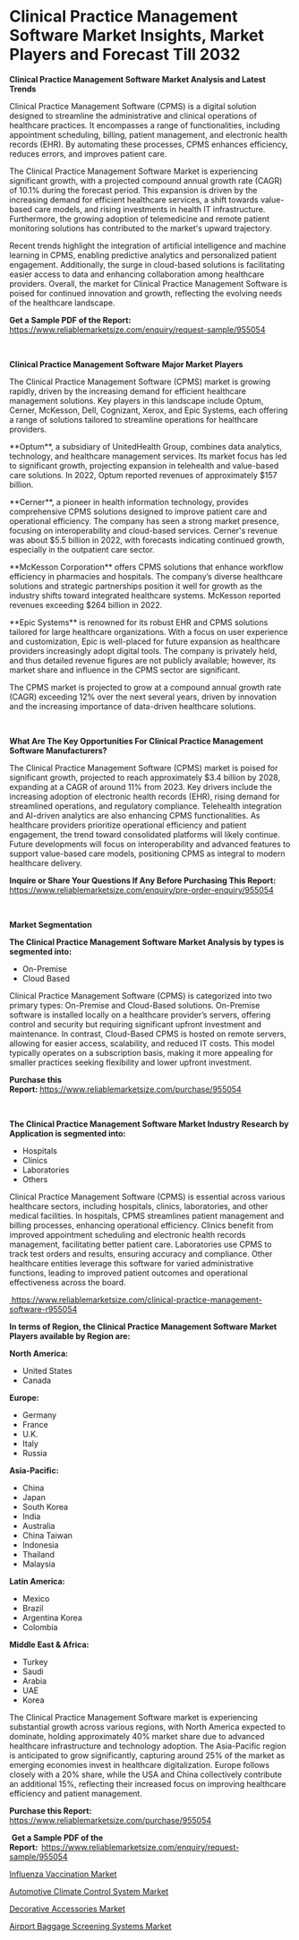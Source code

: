 <p><h1>Clinical Practice Management Software Market Insights, Market Players and Forecast Till 2032</h1></p><p><strong>Clinical Practice Management Software Market Analysis and Latest Trends</strong></p>
<p><p>Clinical Practice Management Software (CPMS) is a digital solution designed to streamline the administrative and clinical operations of healthcare practices. It encompasses a range of functionalities, including appointment scheduling, billing, patient management, and electronic health records (EHR). By automating these processes, CPMS enhances efficiency, reduces errors, and improves patient care.</p><p>The Clinical Practice Management Software Market is experiencing significant growth, with a projected compound annual growth rate (CAGR) of 10.1% during the forecast period. This expansion is driven by the increasing demand for efficient healthcare services, a shift towards value-based care models, and rising investments in health IT infrastructure. Furthermore, the growing adoption of telemedicine and remote patient monitoring solutions has contributed to the market's upward trajectory. </p><p>Recent trends highlight the integration of artificial intelligence and machine learning in CPMS, enabling predictive analytics and personalized patient engagement. Additionally, the surge in cloud-based solutions is facilitating easier access to data and enhancing collaboration among healthcare providers. Overall, the market for Clinical Practice Management Software is poised for continued innovation and growth, reflecting the evolving needs of the healthcare landscape.</p></p>
<p><strong>Get a Sample PDF of the Report:&nbsp;</strong> <a href="https://www.reliablemarketsize.com/enquiry/request-sample/955054?utm_campaign=2008&utm_medium=2&utm_source=Github&utm_content=ia&utm_term=07032025&utm_id=clinical-practice-management-software">https://www.reliablemarketsize.com/enquiry/request-sample/955054</a></p>
<p>&nbsp;</p>
<p><strong>Clinical Practice Management Software Major Market Players</strong></p>
<p><p>The Clinical Practice Management Software (CPMS) market is growing rapidly, driven by the increasing demand for efficient healthcare management solutions. Key players in this landscape include Optum, Cerner, McKesson, Dell, Cognizant, Xerox, and Epic Systems, each offering a range of solutions tailored to streamline operations for healthcare providers.</p><p>**Optum**, a subsidiary of UnitedHealth Group, combines data analytics, technology, and healthcare management services. Its market focus has led to significant growth, projecting expansion in telehealth and value-based care solutions. In 2022, Optum reported revenues of approximately $157 billion.</p><p>**Cerner**, a pioneer in health information technology, provides comprehensive CPMS solutions designed to improve patient care and operational efficiency. The company has seen a strong market presence, focusing on interoperability and cloud-based services. Cerner's revenue was about $5.5 billion in 2022, with forecasts indicating continued growth, especially in the outpatient care sector.</p><p>**McKesson Corporation** offers CPMS solutions that enhance workflow efficiency in pharmacies and hospitals. The company’s diverse healthcare solutions and strategic partnerships position it well for growth as the industry shifts toward integrated healthcare systems. McKesson reported revenues exceeding $264 billion in 2022.</p><p>**Epic Systems** is renowned for its robust EHR and CPMS solutions tailored for large healthcare organizations. With a focus on user experience and customization, Epic is well-placed for future expansion as healthcare providers increasingly adopt digital tools. The company is privately held, and thus detailed revenue figures are not publicly available; however, its market share and influence in the CPMS sector are significant.</p><p>The CPMS market is projected to grow at a compound annual growth rate (CAGR) exceeding 12% over the next several years, driven by innovation and the increasing importance of data-driven healthcare solutions.</p></p>
<p>&nbsp;</p>
<p><strong>What Are The Key Opportunities For Clinical Practice Management Software Manufacturers?</strong></p>
<p><p>The Clinical Practice Management Software (CPMS) market is poised for significant growth, projected to reach approximately $3.4 billion by 2028, expanding at a CAGR of around 11% from 2023. Key drivers include the increasing adoption of electronic health records (EHR), rising demand for streamlined operations, and regulatory compliance. Telehealth integration and AI-driven analytics are also enhancing CPMS functionalities. As healthcare providers prioritize operational efficiency and patient engagement, the trend toward consolidated platforms will likely continue. Future developments will focus on interoperability and advanced features to support value-based care models, positioning CPMS as integral to modern healthcare delivery.</p></p>
<p><strong>Inquire or Share Your Questions If Any Before Purchasing This Report:</strong> <a href="https://www.reliablemarketsize.com/enquiry/pre-order-enquiry/955054?utm_campaign=2008&utm_medium=2&utm_source=Github&utm_content=ia&utm_term=07032025&utm_id=clinical-practice-management-software">https://www.reliablemarketsize.com/enquiry/pre-order-enquiry/955054</a></p>
<p>&nbsp;</p>
<p><strong>Market Segmentation</strong></p>
<p><strong>The Clinical Practice Management Software Market Analysis by types is segmented into:</strong></p>
<p><ul><li>On-Premise</li><li>Cloud Based</li></ul></p>
<p><p>Clinical Practice Management Software (CPMS) is categorized into two primary types: On-Premise and Cloud-Based solutions. On-Premise software is installed locally on a healthcare provider’s servers, offering control and security but requiring significant upfront investment and maintenance. In contrast, Cloud-Based CPMS is hosted on remote servers, allowing for easier access, scalability, and reduced IT costs. This model typically operates on a subscription basis, making it more appealing for smaller practices seeking flexibility and lower upfront investment.</p></p>
<p><strong>Purchase this Report:&nbsp;</strong><a href="https://www.reliablemarketsize.com/purchase/955054?utm_campaign=2008&utm_medium=2&utm_source=Github&utm_content=ia&utm_term=07032025&utm_id=clinical-practice-management-software">https://www.reliablemarketsize.com/purchase/955054</a></p>
<p>&nbsp;</p>
<p><strong>The Clinical Practice Management Software Market Industry Research by Application is segmented into:</strong></p>
<p><ul><li>Hospitals</li><li>Clinics</li><li>Laboratories</li><li>Others</li></ul></p>
<p><p>Clinical Practice Management Software (CPMS) is essential across various healthcare sectors, including hospitals, clinics, laboratories, and other medical facilities. In hospitals, CPMS streamlines patient management and billing processes, enhancing operational efficiency. Clinics benefit from improved appointment scheduling and electronic health records management, facilitating better patient care. Laboratories use CPMS to track test orders and results, ensuring accuracy and compliance. Other healthcare entities leverage this software for varied administrative functions, leading to improved patient outcomes and operational effectiveness across the board.</p></p>
<p><a href="https://www.reliablemarketsize.com/clinical-practice-management-software-r955054?utm_campaign=2008&utm_medium=2&utm_source=Github&utm_content=ia&utm_term=07032025&utm_id=clinical-practice-management-software">&nbsp;https://www.reliablemarketsize.com/clinical-practice-management-software-r955054</a></p>
<p><strong>In terms of Region, the Clinical Practice Management Software Market Players available by Region are:</strong></p>
<p>
    <p> <strong> North America: </strong>
        <ul>
            <li>United States</li>
            <li>Canada</li>
        </ul>
        </p> 
    <p> <strong> Europe: </strong>
        <ul>
            <li>Germany</li>
            <li>France</li>
            <li>U.K.</li>
            <li>Italy</li>
            <li>Russia</li>
        </ul>
        </p> 
    <p> <strong> Asia-Pacific: </strong>
        <ul>
            <li>China</li>
            <li>Japan</li>
            <li>South Korea</li>
            <li>India</li>
            <li>Australia</li>
            <li>China Taiwan</li>
            <li>Indonesia</li>
            <li>Thailand</li>
            <li>Malaysia</li>
        </ul>
        </p> 
    <p> <strong> Latin America: </strong>
        <ul>
            <li>Mexico</li>
            <li>Brazil</li>
            <li>Argentina Korea</li>
            <li>Colombia</li>
        </ul>
        </p> 
    <p> <strong> Middle East & Africa: </strong>
        <ul>
            <li>Turkey</li>
            <li>Saudi</li>
            <li>Arabia</li>
            <li>UAE</li>
            <li>Korea</li>
        </ul>
    </p>
    </p>
<p><p>The Clinical Practice Management Software market is experiencing substantial growth across various regions, with North America expected to dominate, holding approximately 40% market share due to advanced healthcare infrastructure and technology adoption. The Asia-Pacific region is anticipated to grow significantly, capturing around 25% of the market as emerging economies invest in healthcare digitalization. Europe follows closely with a 20% share, while the USA and China collectively contribute an additional 15%, reflecting their increased focus on improving healthcare efficiency and patient management.</p></p>
<p><strong>Purchase this Report: </strong><a href="https://www.reliablemarketsize.com/purchase/955054?utm_campaign=2008&utm_medium=2&utm_source=Github&utm_content=ia&utm_term=07032025&utm_id=clinical-practice-management-software">https://www.reliablemarketsize.com/purchase/955054</a></p>
<p>&nbsp;<strong>Get a Sample PDF of the Report:&nbsp;&nbsp;</strong><a href="https://www.reliablemarketsize.com/enquiry/request-sample/955054?utm_campaign=2008&utm_medium=2&utm_source=Github&utm_content=ia&utm_term=07032025&utm_id=clinical-practice-management-software">https://www.reliablemarketsize.com/enquiry/request-sample/955054</a></p>
<p><strong></strong></p>
<p><p><a href="https://github.com/aertsfecto0h/Market-Research-Report-List-1/blob/main/influenza-vaccination-market.md?utm_campaign=2008&utm_medium=2&utm_source=Github&utm_content=ia&utm_term=07032025&utm_id=clinical-practice-management-software">Influenza Vaccination Market</a></p><p><a href="https://github.com/tyreinhssan/Market-Research-Report-List-1/blob/main/automotive-climate-control-system-market.md?utm_campaign=2008&utm_medium=2&utm_source=Github&utm_content=ia&utm_term=07032025&utm_id=clinical-practice-management-software">Automotive Climate Control System Market</a></p><p><a href="https://github.com/barlevsebako/Market-Research-Report-List-1/blob/main/decorative-accessories-market.md?utm_campaign=2008&utm_medium=2&utm_source=Github&utm_content=ia&utm_term=07032025&utm_id=clinical-practice-management-software">Decorative Accessories Market</a></p><p><a href="https://github.com/PeterParrish5/Market-Research-Report-List-7/blob/main/airport-baggage-screening-systems-market.md?utm_campaign=2008&utm_medium=2&utm_source=Github&utm_content=ia&utm_term=07032025&utm_id=clinical-practice-management-software">Airport Baggage Screening Systems Market</a></p></p>
